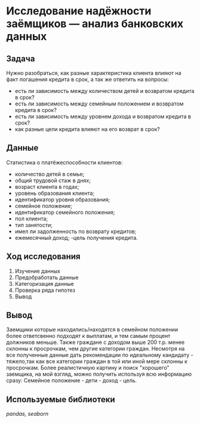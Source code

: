 # Исследование надёжности заёмщиков — анализ банковских данных

## Задача
Нужно разобраться, как разные характеристика клиента влияют на факт погашения кредита в срок, а так же ответить на вопросы:
- есть ли зависимость между количеством детей и возвратом кредита в срок?
- есть ли зависимость между семейным положением и возвратом кредита в срок?
- есть ли зависимость между уровнем дохода и возвратом кредита в срок?
- как разные цели кредита влияют на его возврат в срок?

## Данные
Статистика о платёжеспособности клиентов:
- количество детей в семье;
- общий трудовой стаж в днях;
- возраст клиента в годах;
- уровень образования клиента;
- идентификатор уровня образования;
- семейное положение;
- идентификатор семейного положения;
- пол клиента;
- тип занятости;
- имел ли задолженность по возврату кредитов;
- ежемесячный доход;
 -цель получения кредита.
 
 ## Ход исследования
1. Изучение данных
2. Предобработать данные
3. Категоризация данные
4. Проверка ряда гипотез
5. Вывод

## Вывод
Заемщики которые находились/находятся в семейном положении более ответсвенно подходят к выплатам, и тем самым процент должников меньше. Также граждане с доходом выше 200 т.р. менее склонны к просрочкам, чем другие категории граждан. Несмотря на все полученные данные дать рекомендации по идеальному кандидату - тяжело,так как все категории граждан в той или иной мере склонны к просрочкам. Более реалистичную картину и поиск "хорошего" заемщика, на мой взгляд, можно получить используя всю информацию сразу: Семейное положение - дети - доход - цель.

## Используемые библиотеки
*pandas, seaborn*
